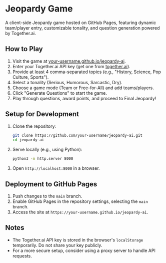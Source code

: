 # Jeopardy Game

A client-side Jeopardy game hosted on GitHub Pages, featuring dynamic team/player entry, customizable tonality, and question generation powered by Together.ai.

## How to Play

1. Visit the game at [your-username.github.io/jeopardy-ai](https://your-username.github.io/jeopardy-ai).
2. Enter your Together.ai API key (get one from [together.ai](https://www.together.ai)).
3. Provide at least 4 comma-separated topics (e.g., "History, Science, Pop Culture, Sports").
4. Select a tonality (Serious, Humorous, Sarcastic, Dry).
5. Choose a game mode (Team or Free-for-All) and add teams/players.
6. Click "Generate Questions" to start the game.
7. Play through questions, award points, and proceed to Final Jeopardy!

## Setup for Development

1. Clone the repository:
   ```bash
   git clone https://github.com/your-username/jeopardy-ai.git
   cd jeopardy-ai
   ```

2. Serve locally (e.g., using Python):
   ```bash
   python3 -m http.server 8000
   ```

3. Open `http://localhost:8000` in a browser.

## Deployment to GitHub Pages

1. Push changes to the `main` branch.
2. Enable GitHub Pages in the repository settings, selecting the `main` branch.
3. Access the site at `https://your-username.github.io/jeopardy-ai`.

## Notes

- The Together.ai API key is stored in the browser's `localStorage` temporarily. Do not share your key publicly.
- For a more secure setup, consider using a proxy server to handle API requests.